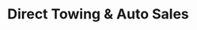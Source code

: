 ---
title: "Direct Towing & Auto Sales"
url: /metairie/direct-towing-and-auto-sales/
shop: car repair
---